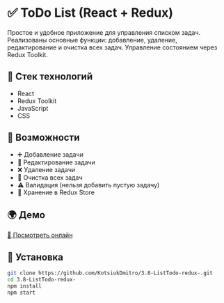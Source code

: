 # ✅ ToDo List (React + Redux)

Простое и удобное приложение для управления списком задач. Реализованы основные функции: добавление, удаление, редактирование и очистка всех задач. Управление состоянием через Redux Toolkit.

## 🔧 Стек технологий

- React
- Redux Toolkit
- JavaScript
- CSS

## 🚀 Возможности

- ➕ Добавление задачи
- 📝 Редактирование задачи
- ❌ Удаление задачи
- 🧹 Очистка всех задач
- ⚠️ Валидация (нельзя добавить пустую задачу)
- 💾 Хранение в Redux Store

## 🌍 Демо

[🔗 Посмотреть онлайн]()

## 📂 Установка

```bash
git clone https://github.com/KotsiukDmitro/3.8-ListTodo-redux-.git
cd 3.8-ListTodo-redux-
npm install
npm start
